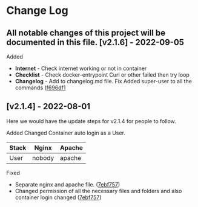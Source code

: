 # Change Log

All notable changes of this project will be documented in this file.
[v2.1.6] - 2022-09-05
-----------------------------------------------------------------------------------
Added
* **Internet** - Check internet working or not in container
* **Checklist** - Check  docker-entrypoint Curl or other failed then try loop 
* **Changelog** - Add to changelog.md file.
Fix
Added super-user to all the commands  ([f696df1](https://github.com/deck-app/laravel/commit/f696df114835387ad4ea596a5c9170799f5c9e35)

[v2.1.4] - 2022-08-01
-----------------------------------------------------------------------------------
Here we would have the update steps for v2.1.4 for people to follow.

Added
Changed
Container auto login as a User.

| Stack | Nginx  | Apache |
|-------|--------|--------|
| User  | nobody | apache |

Fixed
* Separate nginx and apache file. ([7ebf757](https://github.com/deck-app/laravel/commit/7ebf757dee0467691fc7037370989d63e93bdb0d))
* Changed permission of all the necessary files and folders and also container login changed ([7ebf757](https://github.com/deck-app/laravel/commit/7ebf757dee0467691fc7037370989d63e93bdb0d))
